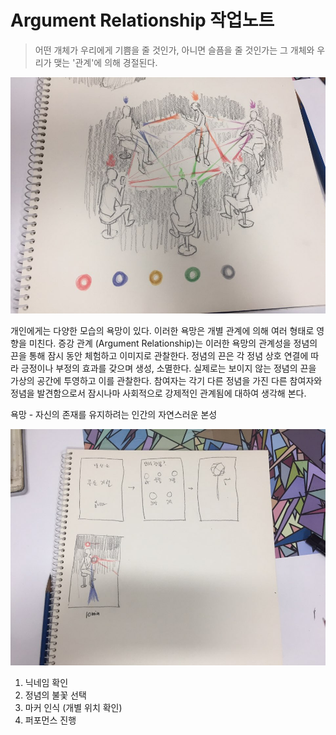 # Argument Relationship 작업노트 

> 어떤 개체가 우리에게 기쁨을 줄 것인가, 아니면 슬픔을 줄 것인가는 그 개체와 우리가 맺는 '관계'에 의해 경절된다.

![](/images/2018/03/ar001.jpg)

개인에게는 다양한 모습의 욕망이 있다. 이러한 욕망은 개별 관계에 의해 여러 형태로 영향을 미친다. 증강 관계 (Argument Relationship)는 이러한 욕망의 관계성을 정념의 끈을 통해 잠시 동안 체험하고 이미지로 관찰한다. 정념의 끈은 각 정념 상호 연결에 따라 긍정이나 부정의 효과를 갖으며 생성, 소멸한다. 실제로는 보이지 않는 정념의 끈을 가상의 공간에 투영하고 이를 관찰한다. 참여자는 각기 다른 정념을 가진 다른 참여자와 정념을 발견함으로서 잠시나마 사회적으로 강제적인 관계됨에 대하여 생각해 본다. 

욕망 - 자신의 존재를 유지하려는 인간의 자연스러운 본성

![](/images/2018/03/ar002.jpg)

1. 닉네임 확인
2. 정념의 불꽃 선택
3. 마커 인식 (개별 위치 확인)
4. 퍼포먼스 진행


